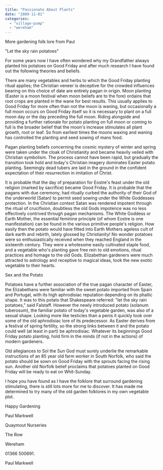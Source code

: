 ```yaml
---
title: "Passionate About Plants"
date: "2009-11-01"
categories: 
  - "village-pump"
  - "wereham"
---
```


More gardening folk lore from Paul

"Let the sky rain potatoes"

For some years now I have often wondered why my Grandfather always planted his potatoes on Good Friday and after much research I have found out the following theories and beliefs.

There are many vegetables and herbs to which the Good Friday planting ritual applies; the Christian veneer is deceptive for the crowded influences bearing on this choice of date are entirely pagan in origin. Moon planting (Easter is a moon festival when moon beliefs are to the fore) ordains that root crops are planted in the wane for best results. This usually applies to Good Friday for more often than not the moon is waning, but occasionally a full moon occurs on Good Friday itself so it is necessary to plant on a full moon day or the day preceding the full moon. Riding alongside and providing a further rationale for potato planting on full moon or coming to full is the broader belief that the moon's increase stimulates all plant growth, root or leaf. So from earliest times the moons waxing and waning has controlled the planting and seed sowing of mans food.

Pagan planting beliefs concerning the cosmic mystery of winter and spring were taken under the cloak of Christianity and became heavily veiled with Christian symbolism. The process cannot have been rapid, but gradually the transition took hold and today's Christian imagery dominates Easter potato planting. Seemingly dead tubers are laid in the ground in the confident expectation of their resurrection in imitation of Christ.

It is probable that the day of preparation for Eostre's feast under the old religion (marked by sacrifice) became Good Friday. It is probable that the pagans with due ceremony, had ritually curbed the authority of their God of the underworld (Satan) to permit seed sowing under the White Goddesses protection. In the Christian context Satan was rendered impotent through the ritual of crucifixion, doubtless the old Gods impotence was no less effectively contrived through pagan mechanisms. The White Goddess or Earth Mother, the essential feminine principle (of whom Eostre is one manifestation) can be found in the various primitive people's religion. How easily then the potato would have fitted into Earth Mothers ageless cult of dark earth and rebirth, lately glossed by Christianity! No wonder potatoes were so enthusiastically received when they reached England in the sixteenth century. They were a wholesome easily cultivated staple food, and a vegetable who's planting gave free rein to old emotions, ritual practices and homage to the old Gods. Elizabethan gardeners were much attracted to astrology and receptive to magical ideas, took the new exotic vegetable to their hearts.

Sex and the Potato

Potatoes have a further association of the true pagan character of Easter, the Elizabethans were familiar with the sweet potato imported from Spain and Portugal, with its high aphrodisiac reputation depending on its phallic shape. It was to this potato that Shakespeare referred: "let the sky rain potatoes," said Falstaff. However the newly introduced potato (solanum tuberosum), the familiar potato of today's vegetable garden, was also of a sexual shape. Looking more like testicles than a penis it quickly took over some of the old aphrodisiac lore of its predecessor. As Easter derives from a festival of spring fertility, so the strong links between it and the potato could well (at least in part) be aphrodisiac. Whatever its beginnings Good Friday potato planting, hold firm in the minds (if not in the actions) of modern gardeners.

Old allegiances to Sol the Sun God must surely underlie the remarkable instructions of an 85 year old farm worker in South Norfolk, who said the potato should be sown on Good Friday with the sprouts facing the rising sun. Another old Norfolk belief proclaims that potatoes planted on Good Friday will be ready to eat on Whit-Sunday.

I hope you have found as I have the folklore that surround gardening stimulating, there is still lots more for me to discover. It has made me determined to try many of the old garden folklores in my own vegetable plot.

Happy Gardening

Paul Markwell

Quaymout Nurseries

The Row

Wereham

01366 500691.

Paul Markwell
